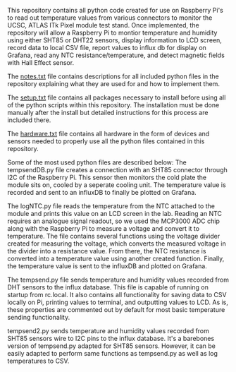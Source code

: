 This repository contains all python code created for use on Raspberry Pi's to read out temperature values from various connectors to monitor the UCSC, ATLAS ITk Pixel module test stand. Once implemented, the repository will allow a Raspberry Pi to montior temperature and humidity using either SHT85 or DHT22 sensors, display information to LCD screen, record data to local CSV file, report values to influx db for display on Grafana, read any NTC resistance/temperature, and detect magnetic fields with Hall Effect sensor.

The [notes.txt](https://github.com/npeake/Raspberry-Pi-Monitoring/blob/main/notes.txt) file contains descriptions for all included python files in the repository explaining what they are used for and how to implement them.

The [setup.txt](https://github.com/npeake/Raspberry-Pi-Monitoring/blob/main/setup.txt) file contains all packages necessary to install before using all of the python scripts within this repository. The installation must be done manually after the install but detailed instructions for this process are included there. 

The [hardware.txt](https://github.com/npeake/Raspberry-Pi-Monitoring/blob/main/hardware.txt) file contains all hardware in the form of devices and sensors needed to properly use all the python files contained in this repository.

Some of the most used python files are described below:
The tempsendDB.py file creates a connection with an SHT85 connector through I2C of the Raspberry Pi. This sensor then monitors the cold plate the module sits on, cooled by a seperate cooling unit. The temperature value is recorded and sent to an influxDB to finally be plotted on Grafana.

The logNTC.py file reads the temperature from the NTC attached to the module and prints this value on an LCD screen in the lab. Reading an NTC requires an analogue signal readout, so we used the MCP3000 ADC chip along with the Raspberry Pi to measure a voltage and convert it to temperature. The file contains several functions using the voltage divider created for measuring the voltage, which converts the measured voltage in the divider into a resistance value. From there, the NTC resistance is converted into a temperature value using another created function. Finally, the temperature value is sent to the influxDB and plotted on Grafana. 

The tempsend.py file sends temperature and humidity values recorded from DHT sensors to the influx database. This file is capable of running on startup from rc.local. It also contains all functionality for saving data to CSV locally on Pi, printing values to terminal, and outputting values to LCD. As is, these properties are commented out by default for most basic temperature sending functionality. 

tempsend2.py sends temperature and humidity values recorded from SHT85 sensors wire to I2C pins to the influx database. It's a barebones version of tempsend.py adapted for SHT85 sensors. However, it can be easily adapted to perform same functions as tempsend.py as well as log temperatures to CSV. 

